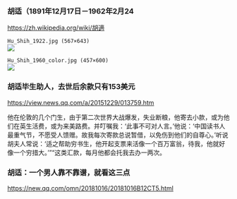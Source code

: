 ### 胡适（1891年12月17日－1962年2月24
https://zh.wikipedia.org/wiki/胡適

`Hu_Shih_1922.jpg (567×643)`<br>
![](https://upload.wikimedia.org/wikipedia/commons/2/25/Hu_Shih_1922.jpg)

`Hu_Shih_1960_color.jpg (457×600)`<br>
![](https://upload.wikimedia.org/wikipedia/commons/d/d0/Hu_Shih_1960_color.jpg)

### 胡适毕生助人，去世后余款只有153美元
https://view.news.qq.com/a/20151229/013759.htm

他在伦敦的几个门生，由于第二次世界大战爆发，失业断粮，他寄去小款，或为他们在英生活费，或为来美路费。并叮嘱我：‘此事不可对人言。’他说：‘中国读书人最重气节，不愿受人馈赠。故我每次寄款总说暂借，以免伤到他们的自尊心。’听说胡夫人常说：‘适之帮助穷书生，他开起支票来活像一个百万富翁，待我，他就好像一个穷措大。’”“这类汇款，每月他都会托我去办一两次。

### 胡适：一个男人靠不靠谱，就看这三点
https://new.qq.com/omn/20181016/20181016B12CT5.html

